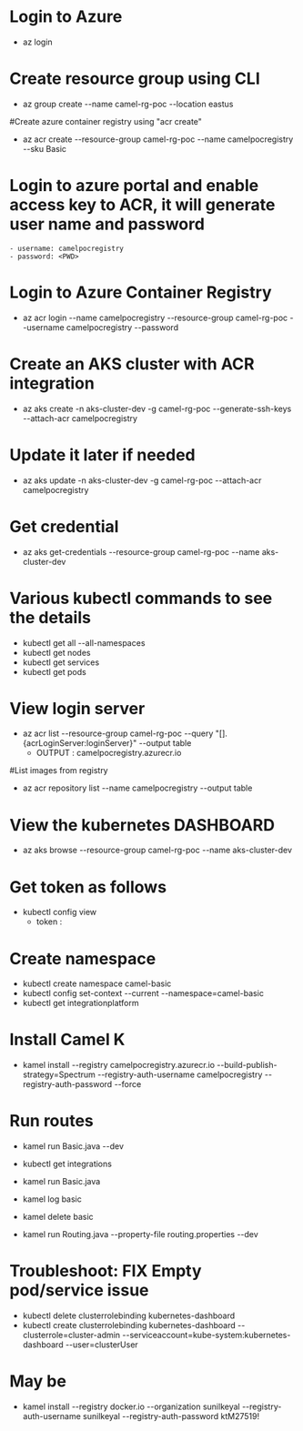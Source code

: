 # Login to Azure
- az login 

# Create resource group using CLI
- az group create --name camel-rg-poc --location eastus

#Create azure container registry using "acr create"
- az acr create --resource-group camel-rg-poc  --name camelpocregistry --sku Basic

# Login to azure portal and enable access key to ACR, it will generate user name and password
    - username: camelpocregistry
    - password: <PWD>
    
# Login to Azure Container Registry
- az acr login --name camelpocregistry --resource-group camel-rg-poc --username camelpocregistry --password <PWD>

# Create an AKS cluster with ACR integration
- az aks create -n aks-cluster-dev -g camel-rg-poc --generate-ssh-keys --attach-acr camelpocregistry

# Update it later if needed
- az aks update -n aks-cluster-dev -g camel-rg-poc --attach-acr camelpocregistry

# Get credential
- az aks get-credentials --resource-group camel-rg-poc  --name aks-cluster-dev

# Various kubectl commands to see the details
- kubectl get all --all-namespaces
- kubectl get nodes
- kubectl get services
- kubectl get pods

# View login server
- az acr list --resource-group camel-rg-poc --query "[].{acrLoginServer:loginServer}" --output table
    - OUTPUT : camelpocregistry.azurecr.io

#List images from registry
- az acr repository list --name camelpocregistry --output table

# View the kubernetes DASHBOARD
- az aks browse --resource-group camel-rg-poc --name aks-cluster-dev

# Get token as follows
- kubectl config view 
    - token : <TOKEN>

# Create namespace
- kubectl create namespace camel-basic
- kubectl config set-context --current --namespace=camel-basic
- kubectl get integrationplatform

# Install Camel K
- kamel install --registry camelpocregistry.azurecr.io --build-publish-strategy=Spectrum  --registry-auth-username camelpocregistry --registry-auth-password <PWD> --force

# Run routes
- kamel run Basic.java --dev
- kubectl get integrations
- kamel run Basic.java
- kamel log basic
- kamel delete basic

- kamel run Routing.java --property-file routing.properties --dev

# Troubleshoot: FIX Empty pod/service issue
- kubectl delete clusterrolebinding kubernetes-dashboard
- kubectl create clusterrolebinding kubernetes-dashboard --clusterrole=cluster-admin --serviceaccount=kube-system:kubernetes-dashboard --user=clusterUser

# May be
- kamel install --registry docker.io --organization sunilkeyal --registry-auth-username sunilkeyal --registry-auth-password ktM27519!
